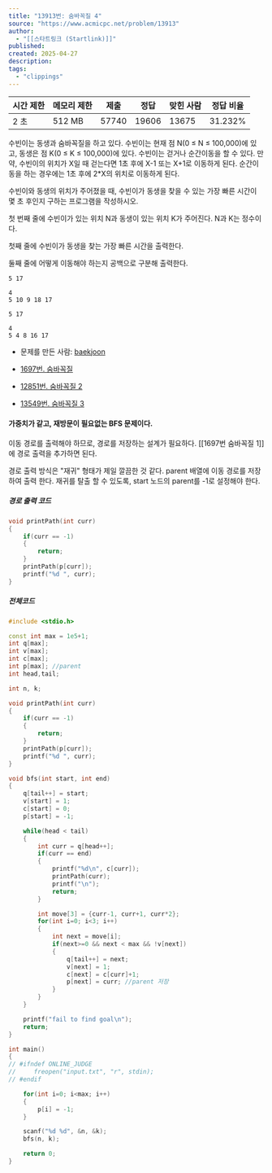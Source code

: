 ```yaml
---
title: "13913번: 숨바꼭질 4"
source: "https://www.acmicpc.net/problem/13913"
author:
  - "[[스타트링크 (Startlink)]]"
published:
created: 2025-04-27
description:
tags:
  - "clippings"
---
```

| 시간 제한 | 메모리 제한 | 제출 | 정답 | 맞힌 사람 | 정답 비율 |
| --- | --- | --- | --- | --- | --- |
| 2 초 | 512 MB | 57740 | 19606 | 13675 | 31.232% |

수빈이는 동생과 숨바꼭질을 하고 있다. 수빈이는 현재 점 N(0 ≤ N ≤ 100,000)에 있고, 동생은 점 K(0 ≤ K ≤ 100,000)에 있다. 수빈이는 걷거나 순간이동을 할 수 있다. 만약, 수빈이의 위치가 X일 때 걷는다면 1초 후에 X-1 또는 X+1로 이동하게 된다. 순간이동을 하는 경우에는 1초 후에 2\*X의 위치로 이동하게 된다.

수빈이와 동생의 위치가 주어졌을 때, 수빈이가 동생을 찾을 수 있는 가장 빠른 시간이 몇 초 후인지 구하는 프로그램을 작성하시오.

첫 번째 줄에 수빈이가 있는 위치 N과 동생이 있는 위치 K가 주어진다. N과 K는 정수이다.

첫째 줄에 수빈이가 동생을 찾는 가장 빠른 시간을 출력한다.

둘째 줄에 어떻게 이동해야 하는지 공백으로 구분해 출력한다.

```
5 17
```

```
4
5 10 9 18 17
```

```
5 17
```

```
4
5 4 8 16 17
```

- 문제를 만든 사람: [baekjoon](https://www.acmicpc.net/user/baekjoon)

- [1697번. 숨바꼭질](https://www.acmicpc.net/problem/1697)
- [12851번. 숨바꼭질 2](https://www.acmicpc.net/problem/12851)
- [13549번. 숨바꼭질 3](https://www.acmicpc.net/problem/13549)




#### 가중치가 같고, 재방문이 필요없는 BFS 문제이다.

이동 경로를 출력해야 하므로, 경로를 저장하는 설계가 필요하다.
[[1697번 숨바꼭질 1]] 에 경로 출력을 추가하면 된다.

경로 출력 방식은 "재귀" 형태가 제일 깔끔한 것 같다.
parent 배열에 이동 경로를 저장하여 출력 한다.
재귀를 탈출 할 수 있도록,  start 노드의 parent를 -1로 설정해야 한다.

##### 경로 출력 코드

```cpp
void printPath(int curr)
{
    if(curr == -1)
    {
        return;
    }
    printPath(p[curr]);
    printf("%d ", curr);
}
```


##### 전체코드

```cpp
#include <stdio.h>

const int max = 1e5+1;
int q[max];
int v[max];
int c[max];
int p[max]; //parent
int head,tail;

int n, k;

void printPath(int curr)
{
    if(curr == -1)
    {
        return;
    }
    printPath(p[curr]);
    printf("%d ", curr);
}

void bfs(int start, int end)
{
    q[tail++] = start;
    v[start] = 1;
    c[start] = 0;
    p[start] = -1;

    while(head < tail)
    {
        int curr = q[head++];
        if(curr == end)
        {
            printf("%d\n", c[curr]);
            printPath(curr);
            printf("\n");
            return;
        }

        int move[3] = {curr-1, curr+1, curr*2};
        for(int i=0; i<3; i++)
        {
            int next = move[i];
            if(next>=0 && next < max && !v[next])
            {
                q[tail++] = next;
                v[next] = 1;
                c[next] = c[curr]+1;
                p[next] = curr; //parent 저장
            }
        }
    }

    printf("fail to find goal\n");
    return;
}

int main()
{
// #ifndef ONLINE_JUDGE
//     freopen("input.txt", "r", stdin);
// #endif

    for(int i=0; i<max; i++)
    {
        p[i] = -1;
    }

    scanf("%d %d", &n, &k);
    bfs(n, k);

    return 0;
}
```